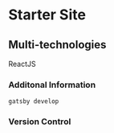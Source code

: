 # Starter Site

## Multi-technologies
ReactJS

### Additonal Information

```
gatsby develop
```

### Version Control
